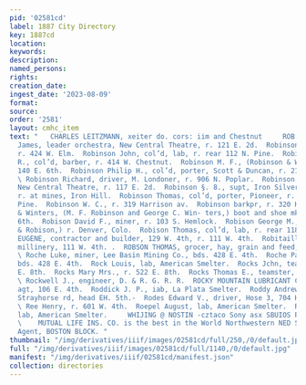```yaml
---
pid: '02581cd'
label: 1887 City Directory
key: 1887cd
location: 
keywords: 
description: 
named_persons: 
rights: 
creation_date: 
ingest_date: '2023-08-09'
format: 
source: 
order: '2581'
layout: cmhc_item
text: "   CHARLES LEITZMANN, xeiter do. cors: iim and Chestnut     ROB 229 ROE Robinson
  James, leader orchestra, New Central Theatre, r. 121 E. 2d.  Robinson John, lab,
  r. 424 W. Elm.  Robinson John, col’d, lab, r. rear 112 N. Pine.  Robinson Lucian
  R., col’d, barber, r. 414 W. Chestnut.  Robinson M. F., (Robinson & Winters,) r.
  140 E. 6th.  Robinson Philip H., col’d, porter, Scott & Duncan, r. 219 W. 3d. :
  \ Robinson Richard, driver, M. Londoner, r. 906 N. Poplar.  Robinson Richard, musician,
  New Central Theatre, r. 117 E. 2d.  Robinson §. 8., supt, Iron Silver Mining Co.,
  r. at mines, Iron Hill.  Robinson Thomas, col’d, porter, Pioneer, r. rear 112 N.
  Pine.  Robinson W. C., r. 319 Harrison av.  Robinson barkpr, r. 320 Harrison.  Robinson
  & Winters, (M. F. Robinson and George C. Win- ters,) boot and shoe mkrs, 140 E.
  6th.  Robison David F., miner, r. 103 S. Hemlock.  Robison George M., (Stevenson
  & Robison,) r. Denver, Colo.  Robison Thomas, col’d, lab, r. rear 118 W. 2d.  ROBITAILLE
  EUGENE, contractor and builder, 129 W. 4th, r. 111 W. 4th.  Robitaille E. Mme.,
  millinery, 111 W. 4th. .  ROBSON THOMAS, grocer, hay, grain and feed, 126 E. 3d.
  \ Roche Luke, miner, Lee Basin Mining Co., bds. 428 E. 4th.  Roche Patrick, miner,
  bds. 428 E. 4th.  Rock Louis, lab, American Smelter.  Rocks Jchn, teamster, r. 522
  E. 8th.  Rocks Mary Mrs., r. 522 E. 8th.  Rocks Thomas E., teamster, r. 522 E. 8th.
  \ Rockwell J., engineer, D. & R. G. R. R.  ROCKY MOUNTAIN LUBRICANT CO., R. J. Cary,
  agt, 106 E. 4th.  Roddick J. P., iab, La Plata Smelter.  Roddy Andrew, miner, r.
  Strayhorse rd, head EH. 5th.-  Rodes Edward V., driver, Hose 3, 704 Harrison av.
  \ Ree Henry, r. 601 W. 4th.  Roepel August, lab, American Smelter.  Roepel Fred.,
  lab, American Smelter.     WHIJING @ NOSTIN -cztaco Sony asx SBUIOS PUG SBayog ‘Stay
  \    MUTUAL LIFE INS. CO. is the best in the World Northwestern NED STEEL, Gen’l
  Agent, BOSTON BLOCK. "
thumbnail: "/img/derivatives/iiif/images/02581cd/full/250,/0/default.jpg"
full: "/img/derivatives/iiif/images/02581cd/full/1140,/0/default.jpg"
manifest: "/img/derivatives/iiif/02581cd/manifest.json"
collection: directories
---
```

